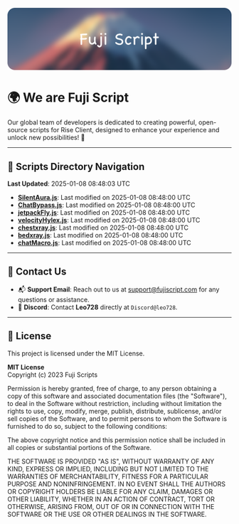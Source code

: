 ![Banner](.github/b.webp)

# 🌍 **We are Fuji Script**

Our global team of developers is dedicated to creating powerful, open-source scripts for Rise Client, designed to enhance your experience and unlock new possibilities! 🌟

---
<!-- SCRIPTS_NAVIGATION_START -->
## 📂 **Scripts Directory Navigation**

**Last Updated**: 2025-01-08 08:48:03 UTC

- **[SilentAura.js](scripts/SilentAura.js)**: Last modified on 2025-01-08 08:48:00 UTC
- **[ChatBypass.js](scripts/ChatBypass.js)**: Last modified on 2025-01-08 08:48:00 UTC
- **[jetpackFly.js](scripts/jetpackFly.js)**: Last modified on 2025-01-08 08:48:00 UTC
- **[velocityHylex.js](scripts/velocityHylex.js)**: Last modified on 2025-01-08 08:48:00 UTC
- **[chestxray.js](scripts/chestxray.js)**: Last modified on 2025-01-08 08:48:00 UTC
- **[bedxray.js](scripts/bedxray.js)**: Last modified on 2025-01-08 08:48:00 UTC
- **[chatMacro.js](scripts/chatMacro.js)**: Last modified on 2025-01-08 08:48:00 UTC

<!-- SCRIPTS_NAVIGATION_END -->

---

## 💬 **Contact Us**  
- 📬 **Support Email**: Reach out to us at [support@fujiscript.com](mailto:support@fujiscript.com) for any questions or assistance.  
- 💬 **Discord**: Contact **Leo728** directly at `Discord@leo728`.

---

## 📜 **License**

This project is licensed under the MIT License.  

**MIT License**  
Copyright (c) 2023 Fuji Scripts  

Permission is hereby granted, free of charge, to any person obtaining a copy of this software and associated documentation files (the "Software"), to deal in the Software without restriction, including without limitation the rights to use, copy, modify, merge, publish, distribute, sublicense, and/or sell copies of the Software, and to permit persons to whom the Software is furnished to do so, subject to the following conditions:  

The above copyright notice and this permission notice shall be included in all copies or substantial portions of the Software.  

THE SOFTWARE IS PROVIDED "AS IS", WITHOUT WARRANTY OF ANY KIND, EXPRESS OR IMPLIED, INCLUDING BUT NOT LIMITED TO THE WARRANTIES OF MERCHANTABILITY, FITNESS FOR A PARTICULAR PURPOSE AND NONINFRINGEMENT. IN NO EVENT SHALL THE AUTHORS OR COPYRIGHT HOLDERS BE LIABLE FOR ANY CLAIM, DAMAGES OR OTHER LIABILITY, WHETHER IN AN ACTION OF CONTRACT, TORT OR OTHERWISE, ARISING FROM, OUT OF OR IN CONNECTION WITH THE SOFTWARE OR THE USE OR OTHER DEALINGS IN THE SOFTWARE.  

